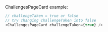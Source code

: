 ChallengesPageCard example:

```js
// challengeTaken = true or false
// try changing challengeTaken into false
<ChallengesPageCard challengeTaken={true} />
```

